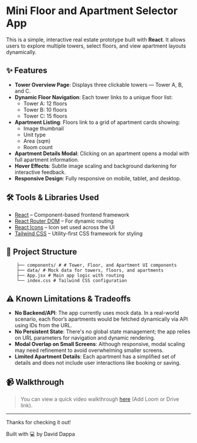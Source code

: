 # Mini Floor and Apartment Selector App

This is a simple, interactive real estate prototype built with **React**. It allows users to explore multiple towers, select floors, and view apartment layouts dynamically.

## ✨ Features

- **Tower Overview Page**: Displays three clickable towers — Tower A, B, and C.
- **Dynamic Floor Navigation**: Each tower links to a unique floor list:
  - Tower A: 12 floors
  - Tower B: 10 floors
  - Tower C: 15 floors
- **Apartment Listing**: Floors link to a grid of apartment cards showing:
  - Image thumbnail
  - Unit type
  - Area (sqm)
  - Room count
- **Apartment Details Modal**: Clicking on an apartment opens a modal with full apartment information.
- **Hover Effects**: Subtle image scaling and background darkening for interactive feedback.
- **Responsive Design**: Fully responsive on mobile, tablet, and desktop.

## 🛠 Tools & Libraries Used

- [React](https://reactjs.org/) – Component-based frontend framework
- [React Router DOM](https://reactrouter.com/) – For dynamic routing
- [React Icons](https://react-icons.github.io/react-icons/) – Icon set used across the UI
- [Tailwind CSS](https://tailwindcss.com/) – Utility-first CSS framework for styling

## 📁 Project Structure

```src/
    ├── components/ # # Tower, Floor, and Apartment UI components
    ├── data/ # Mock data for towers, floors, and apartments
    ├── App.jsx # Main app logic with routing
    └── index.css # Tailwind CSS configuration
```

## ⚠️ Known Limitations & Tradeoffs

- **No Backend/API**: The app currently uses mock data. In a real-world scenario, each floor’s apartments would be fetched dynamically via API using IDs from the URL.
- **No Persistent State**: There's no global state management; the app relies on URL parameters for navigation and dynamic rendering.
- **Modal Overlap on Small Screens**: Although responsive, modal scaling may need refinement to avoid overwhelming smaller screens.
- **Limited Apartment Details**: Each apartment has a simplified set of details and does not include user interactions like booking or saving.

## 📹 Walkthrough

> You can view a quick video walkthrough [here](#) (Add Loom or Drive link).

---

Thanks for checking it out!

Built with 💻 by David Dappa
